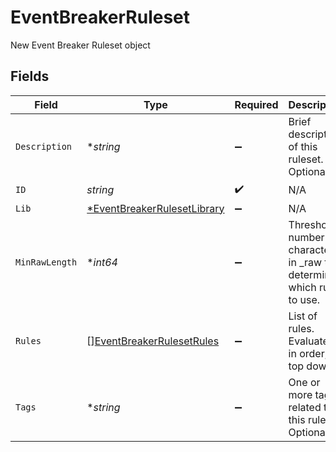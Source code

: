 # EventBreakerRuleset

New Event Breaker Ruleset object


## Fields

| Field                                                                            | Type                                                                             | Required                                                                         | Description                                                                      |
| -------------------------------------------------------------------------------- | -------------------------------------------------------------------------------- | -------------------------------------------------------------------------------- | -------------------------------------------------------------------------------- |
| `Description`                                                                    | **string*                                                                        | :heavy_minus_sign:                                                               | Brief description of this ruleset. Optional.                                     |
| `ID`                                                                             | *string*                                                                         | :heavy_check_mark:                                                               | N/A                                                                              |
| `Lib`                                                                            | [*EventBreakerRulesetLibrary](../../models/shared/eventbreakerrulesetlibrary.md) | :heavy_minus_sign:                                                               | N/A                                                                              |
| `MinRawLength`                                                                   | **int64*                                                                         | :heavy_minus_sign:                                                               | Threshold number of characters in _raw to determine which rule to use.           |
| `Rules`                                                                          | [][EventBreakerRulesetRules](../../models/shared/eventbreakerrulesetrules.md)    | :heavy_minus_sign:                                                               | List of rules. Evaluated in order, top down.                                     |
| `Tags`                                                                           | **string*                                                                        | :heavy_minus_sign:                                                               | One or more tags related to this ruleset. Optional.                              |